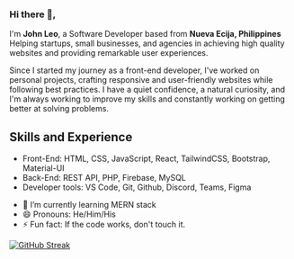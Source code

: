 ### Hi there 👋,  
I'm **John Leo**, a Software Developer based from **Nueva Ecija, Philippines**
Helping startups, small businesses, and agencies in achieving high quality websites and providing remarkable user experiences.

Since I started my journey as a front-end developer, I've worked on personal projects, crafting responsive and user-friendly websites while following best practices. I have a quiet confidence, a natural curiosity, and I'm always working to improve my skills and constantly working on getting better at solving problems.

## Skills and Experience 
* Front-End: HTML, CSS, JavaScript, React, TailwindCSS, Bootstrap, Material-UI
* Back-End: REST API, PHP, Firebase, MySQL
* Developer tools: VS Code, Git, Github, Discord, Teams, Figma

- 🌱 I’m currently learning MERN stack 
- 😄 Pronouns: He/Him/His
- ⚡ Fun fact: If the code works, don't touch it.  

[![GitHub Streak](https://streak-stats.demolab.com/?user=itsJhnL)](https://git.io/streak-stats)

